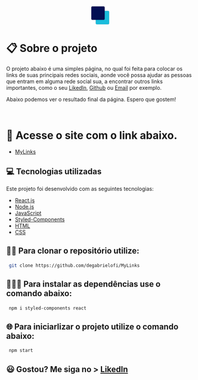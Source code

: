 <p align="center">
  <img alt="MyLinks" src="./GitHub/Icon - Website.png" width="10%"> 
  </p>

# :clipboard: Sobre o projeto

O projeto abaixo é uma simples página, no qual foi feita para colocar os links de suas principais redes sociais, aonde você possa ajudar as pessoas que entram em alguma rede social sua, a encontrar outros links importantes, como o seu [Likedln](https://www.linkedin.com/in/degabrielofi/), [Github](https://github.com/degabrielofi) ou [Email](mailto:contatodegabrielofi@gmail.com) por exemplo.

Abaixo podemos ver o resultado final da página. Espero que gostem!

<br>
<p align="center">
 
  </p>

# 🔗 Acesse o site com o link abaixo. 

- [MyLinks](https://mylinks-degabrielofi.vercel.app/)


## :computer: Tecnologias utilizadas
Este projeto foi desenvolvido com as seguintes tecnologias:
- [React.js](https://pt-br.reactjs.org/)
- [Node.js](https://nodejs.org/en/)
- [JavaScript](https://www.javascript.com/)
- [Styled-Components](https://styled-components.com/)
- [HTML](https://developer.mozilla.org/pt-BR/docs/Web/HTML)
- [CSS](https://developer.mozilla.org/pt-BR/docs/Web/CSS)


## 🕵️‍♂️ Para clonar o repositório utilize:
```bash
 git clone https://github.com/degabrielofi/MyLinks
```

## 👨🏻‍💻 Para instalar as dependências use o comando abaixo: 
```bash
 npm i styled-components react
```

## 🌐 Para iniciarlizar o projeto utilize o comando abaixo:
```bash
 npm start
```

## 

## 😃 Gostou? Me siga no > [Likedln](https://www.linkedin.com/in/degabrielofi/)

